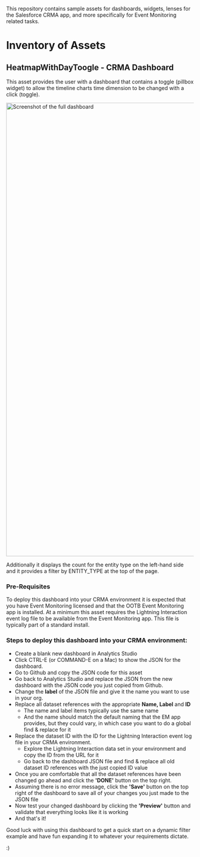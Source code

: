 This repository contains sample assets for dashboards, widgets, lenses for the Salesforce CRMA app, and more specifically for Event Monitoring related tasks.

# Inventory of Assets

## HeatmapWithDayToogle - CRMA Dashboard

This asset provides the user with a dashboard that contains a toggle (pillbox widget) to allow the timeline charts time dimension to be changed with a click (toggle).

<img width="1216" alt="Screenshot of the full dashboard" src="https://github.com/michaelguse/crma-em/assets/654874/e91bdf0b-d75c-4c85-a9e4-06fd3fbf677f">

Additionally it displays the count for the entity type on the left-hand side and it provides a filter by ENTITY_TYPE at the top of the page.

### Pre-Requisites

To deploy this dashboard into your CRMA environment it is expected that you have Event Monitoring licensed and that the OOTB  Event Monitoring app is installed. At a minimum this asset requires the Lightning Interaction event log file to be available from the Event Monitoring app. This file is typically part of a standard install.

### Steps to deploy this dashboard into your CRMA environment:
- Create a blank new dashboard in Analytics Studio
- Click CTRL-E (or COMMAND-E on a Mac) to show the JSON for the dashboard.
- Go to Github and copy the JSON code for this asset
- Go back to Analytics Studio and replace the JSON from the new dashboard with the JSON code you just copied from Github.
- Change the **label** of the JSON file and give it the name you want to use in your org.
- Replace all dataset references with the appropriate **Name, Label** and **ID**
  - The name and label items typically use the same name
  - And the name should match the default naming that the EM app provides, but they could vary, in which case you want to do a global find & replace for it
- Replace the dataset ID with the ID for the Lightning Interaction event log file in your CRMA environment.
  - Explore the Lightning Interaction data set in your environment and copy the ID from the URL for it
  - Go back to the dashboard JSON file and find & replace all old dataset ID references with the just copied ID value
- Once you are comfortable that all the dataset references have been changed go ahead and click the **'DONE'** button on the top right.
- Assuming there is no error message, click the **'Save'** button on the top right of the dashboard to save all of your changes you just  made to the JSON file
- Now test your changed dashboard by clicking the **'Preview'** button and validate that everything looks like it is working
- And that's it!

Good luck with using this dashboard to get a quick start on a dynamic filter example and have fun expanding it to whatever your requirements dictate.

:)
